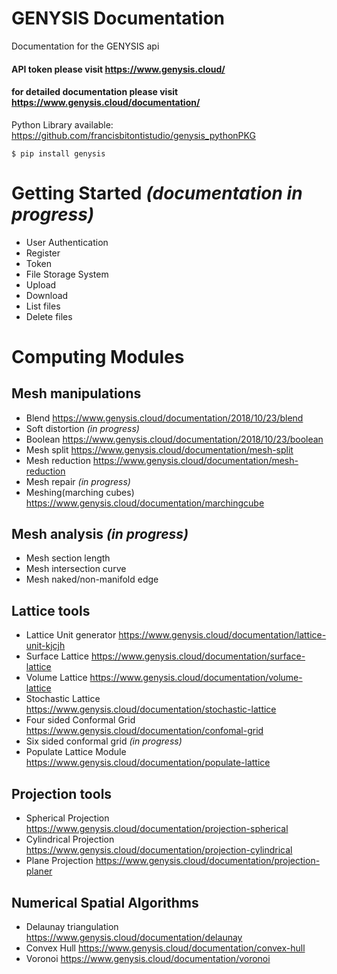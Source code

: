 
# GENYSIS Documentation
Documentation for the GENYSIS api

#### API token please visit https://www.genysis.cloud/
#### for detailed documentation please visit https://www.genysis.cloud/documentation/

Python Library available: https://github.com/francisbitontistudio/genysis_pythonPKG

```
$ pip install genysis
```

# Getting Started *(documentation in progress)*
 - User Authentication
 - Register
 - Token
 - File Storage System
 - Upload
 - Download
 - List files
 - Delete files
# Computing Modules
## Mesh manipulations
 - Blend https://www.genysis.cloud/documentation/2018/10/23/blend
 - Soft distortion *(in progress)*
 - Boolean https://www.genysis.cloud/documentation/2018/10/23/boolean
 - Mesh split https://www.genysis.cloud/documentation/mesh-split
 - Mesh reduction https://www.genysis.cloud/documentation/mesh-reduction
 - Mesh repair *(in progress)*
 - Meshing(marching cubes) https://www.genysis.cloud/documentation/marchingcube
## Mesh analysis *(in progress)*
 - Mesh section length
 - Mesh intersection curve
 - Mesh naked/non-manifold edge
## Lattice tools
 - Lattice Unit generator https://www.genysis.cloud/documentation/lattice-unit-kjcjh
 - Surface Lattice https://www.genysis.cloud/documentation/surface-lattice
 - Volume Lattice https://www.genysis.cloud/documentation/volume-lattice
 - Stochastic Lattice https://www.genysis.cloud/documentation/stochastic-lattice
 - Four sided Conformal Grid https://www.genysis.cloud/documentation/confomal-grid
 - Six sided conformal grid *(in progress)*
 - Populate Lattice Module https://www.genysis.cloud/documentation/populate-lattice
## Projection tools
 - Spherical Projection https://www.genysis.cloud/documentation/projection-spherical
 - Cylindrical Projection https://www.genysis.cloud/documentation/projection-cylindrical
 - Plane Projection https://www.genysis.cloud/documentation/projection-planer
## Numerical Spatial Algorithms
 - Delaunay triangulation https://www.genysis.cloud/documentation/delaunay
 - Convex Hull https://www.genysis.cloud/documentation/convex-hull
 - Voronoi https://www.genysis.cloud/documentation/voronoi
